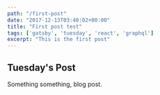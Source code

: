 ```yaml
---
path: "/first-post"
date: "2017-12-13T03:40:02+00:00"
title: "First post test"
tags: ['gatsby', 'tuesday', 'react', 'graphql']
excerpt: "This is the first post"
---
```


## Tuesday's Post

Something something, blog post. 